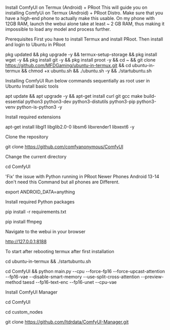 Install ComfyUI on Termux (Android) + PRoot This will guide you on installing ComfyUi on Termux (Android) + PRoot Distro. Make sure that you have a high-end phone to actually make this usable. On my phone with 12GB RAM, launch the webui alone take at least ~ 2 GB RAM, thus making it impossible to load any model and process further.

Prerequisites First you have to install Termux and install PRoot. Then install and login to Ubuntu in PRoot


pkg updated && pkg upgrade -y && termux-setup-storage && pkg install wget -y && pkg install git -y && pkg install proot -y && cd ~ && git clone https://github.com/MFDGaming/ubuntu-in-termux.git && cd ubuntu-in-termux && chmod +x ubuntu.sh && ./ubuntu.sh -y && ./startubuntu.sh

Installing ComfyUI Run below commands sequentially as root user in Ubuntu
Install basic tools

apt update && apt upgrade -y && apt-get install curl git gcc make build-essential python3 python3-dev python3-distutils python3-pip python3-venv python-is-python3 -y

Install required extensions

apt-get install libgl1 libglib2.0-0 libsm6 libxrender1 libxext6 -y

Clone the repository

git clone https://github.com/comfyanonymous/ComfyUI

Change the current directory

cd ComfyUI

'Fix' the issue with Python running in PRoot Newer Phones Android 13-14 don't need this Command but all phones are Different.

export ANDROID_DATA=anything

Install required Python packages

pip install -r requirements.txt

pip install ffmpeg

Navigate to the webui in your browser

http://127.0.0.1:8188

To start after rebooting termux after first installation

cd ubuntu-in-termux && ./startubuntu.sh

cd ComfyUI && python main.py --cpu --force-fp16 --force-upcast-attention --fp16-vae --disable-smart-memory --use-split-cross-attention --preview-method taesd --fp16-text-enc --fp16-unet --cpu-vae


Install ComfyUI Manager

cd ComfyUI

cd custom_nodes

git clone https://github.com/ltdrdata/ComfyUI-Manager.git